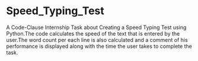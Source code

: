 # Speed_Typing_Test
A Code-Clause Internship Task about Creating a Speed Typing Test using Python.The code calculates the speed of the text that is entered by the user.The word count per each line is also calculated and a comment of his performance is displayed along with the time the user takes to complete the task.
